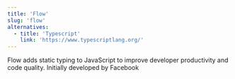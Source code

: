 ```yaml
---
title: 'Flow'
slug: 'flow'
alternatives:
  - title: 'Typescript'
    link: 'https://www.typescriptlang.org/'
---
```


Flow adds static typing to JavaScript to improve developer productivity and code quality. Initially developed by Facebook